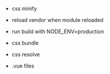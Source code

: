 - css minify
- reload vendor when module reloaded
- run build with NODE_ENV=production


- css bundle
- css resolve
- .vue files